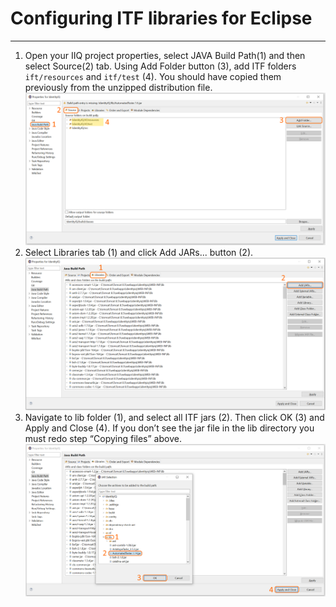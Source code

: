 
# Configuring ITF libraries for Eclipse

* * *
1. Open your IIQ project properties, select JAVA Build Path(1) and then select Source(2) tab. Using Add Folder button (3), add ITF folders `ift/resources` and `itf/test` (4). You should have copied them previously from the unzipped distribution file.
    ![eclipse libraries 1.PNG](assets%2Fimages%2Feclipse%20libraries%201.PNG)
2. Select Libraries tab (1) and click Add JARs... button (2).
    ![eclipse libraries 2.PNG](assets%2Fimages%2Feclipse%20libraries%202.PNG)
3. Navigate to lib folder (1), and select all ITF jars (2). Then click OK (3) and Apply and Close (4). If you don’t see the jar file in the lib directory you must redo step “Copying files” above.
    ![eclipse libraries 3.PNG](assets%2Fimages%2Feclipse%20libraries%203.PNG)
